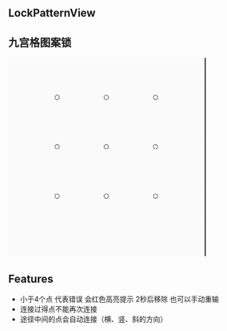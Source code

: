 ## LockPatternView
## 九宫格图案锁
![](https://github.com/1139618418/LockPatternView/blob/master/art/LockPattern.gif)
## Features
* 小于4个点 代表错误 会红色高亮提示 2秒后移除 也可以手动重输
* 连接过得点不能再次连接
* 途径中间的点会自动连接（横、竖、斜的方向）